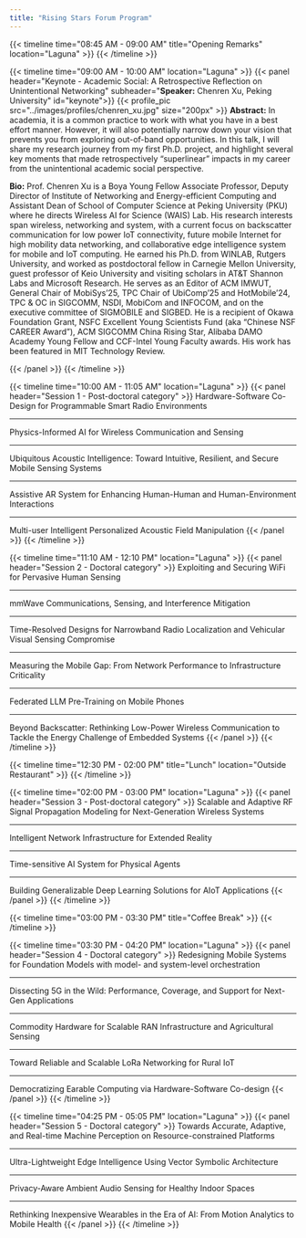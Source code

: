 ```yaml
---
title: "Rising Stars Forum Program"
---
```


{{< timeline time="08:45 AM - 09:00 AM" title="Opening Remarks" location="Laguna" >}}
{{< /timeline >}}

{{< timeline time="09:00 AM - 10:00 AM" location="Laguna" >}}
{{< panel header="Keynote - Academic Social: A Retrospective Reflection on Unintentional Networking" subheader="<b>Speaker:</b> Chenren Xu, Peking University" id="keynote">}}
    {{< profile_pic src="../images/profiles/chenren_xu.jpg" size="200px" >}}
    <strong>Abstract:</strong> In academia, it is a common practice to work with what you have in a best effort manner. However, it will also potentially narrow down your vision that prevents you from exploring out-of-band opportunities. In this talk, I will share my research journey from my first Ph.D. project, and highlight several key moments that made retrospectively “superlinear” impacts in my career from the unintentional academic social perspective.
    <p><strong>Bio:</strong> Prof. Chenren Xu is a Boya Young Fellow Associate Professor, Deputy Director of Institute of Networking and Energy-efficient Computing and Assistant Dean of School of Computer Science at Peking University (PKU) where he directs Wireless AI for Science (WAIS) Lab. His research interests span wireless, networking and system, with a current focus on backscatter communication for low power IoT connectivity, future mobile Internet for high mobility data networking, and collaborative edge intelligence system for mobile and IoT computing. He earned his Ph.D. from WINLAB, Rutgers University, and worked as postdoctoral fellow in Carnegie Mellon University, guest professor of Keio University and visiting scholars in AT&T Shannon Labs and Microsoft Research. He serves as an Editor of ACM IMWUT, General Chair of MobiSys’25, TPC Chair of UbiComp’25 and HotMobile’24, TPC & OC in SIGCOMM, NSDI, MobiCom and INFOCOM, and on the executive committee of SIGMOBILE and SIGBED. He is a recipient of Okawa Foundation Grant, NSFC Excellent Young Scientists Fund (aka “Chinese NSF CAREER Award”), ACM SIGCOMM China Rising Star, Alibaba DAMO Academy Young Fellow and CCF-Intel Young Faculty awards. His work has been featured in MIT Technology Review.</p>
{{< /panel >}}
{{< /timeline >}}

{{< timeline time="10:00 AM - 11:05 AM" location="Laguna" >}}
{{< panel header="Session 1 - Post-doctoral category" >}}
Hardware-Software Co-Design for Programmable Smart Radio Environments
<hr>
Physics-Informed AI for Wireless Communication and Sensing
<hr>
Ubiquitous Acoustic Intelligence: Toward Intuitive, Resilient, and Secure Mobile Sensing Systems
<hr>
Assistive AR System for Enhancing Human-Human and Human-Environment Interactions
<hr>
Multi-user Intelligent Personalized Acoustic Field Manipulation
{{< /panel >}}
{{< /timeline >}}

{{< timeline time="11:10 AM - 12:10 PM" location="Laguna" >}}
{{< panel header="Session 2 - Doctoral category" >}}
Exploiting and Securing WiFi for Pervasive Human Sensing<hr>
mmWave Communications, Sensing, and Interference Mitigation<hr>
Time-Resolved Designs for Narrowband Radio Localization and Vehicular Visual Sensing Compromise<hr>
Measuring the Mobile Gap: From Network Performance to Infrastructure Criticality<hr>
Federated LLM Pre-Training on Mobile Phones<hr>
Beyond Backscatter: Rethinking Low-Power Wireless Communication to Tackle the Energy Challenge of Embedded Systems
{{< /panel >}}
{{< /timeline >}}

{{< timeline time="12:30 PM - 02:00 PM" title="Lunch" location="Outside Restaurant" >}}
{{< /timeline >}}

{{< timeline time="02:00 PM - 03:00 PM" location="Laguna" >}}
{{< panel header="Session 3 - Post-doctoral category" >}}
Scalable and Adaptive RF Signal Propagation Modeling for Next-Generation Wireless Systems<hr>
Intelligent Network Infrastructure for Extended Reality<hr>
Time-sensitive AI System for Physical Agents<hr>
Building Generalizable Deep Learning Solutions for AIoT Applications
{{< /panel >}}
{{< /timeline >}}

{{< timeline time="03:00 PM - 03:30 PM" title="Coffee Break" >}}
{{< /timeline >}}

{{< timeline time="03:30 PM - 04:20 PM" location="Laguna" >}}
{{< panel header="Session 4 - Doctoral category" >}}
Redesigning Mobile Systems for Foundation Models with model- and system-level orchestration<hr>
Dissecting 5G in the Wild: Performance, Coverage, and Support for Next-Gen Applications<hr>
Commodity Hardware for Scalable RAN Infrastructure and Agricultural Sensing<hr>
Toward Reliable and Scalable LoRa Networking for Rural IoT<hr>
Democratizing Earable Computing via Hardware-Software Co-design
{{< /panel >}}
{{< /timeline >}}

{{< timeline time="04:25 PM - 05:05 PM" location="Laguna" >}}
{{< panel header="Session 5 - Doctoral category" >}}
Towards Accurate, Adaptive, and Real-time Machine Perception on Resource-constrained Platforms<hr>
Ultra-Lightweight Edge Intelligence Using Vector Symbolic Architecture<hr>
Privacy-Aware Ambient Audio Sensing for Healthy Indoor Spaces<hr>
Rethinking Inexpensive Wearables in the Era of AI: From Motion Analytics to Mobile Health
{{< /panel >}}
{{< /timeline >}}
